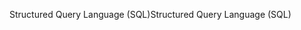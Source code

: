 <span data-ttu-id="80e20-101">Structured Query Language (SQL)</span><span class="sxs-lookup"><span data-stu-id="80e20-101">Structured Query Language (SQL)</span></span>